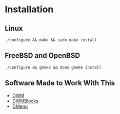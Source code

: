 # Installation
## Linux
```
./configure && make && sudo make install
```
## FreeBSD and OpenBSD
```
./configure && gmake && doas gmake install
```

## Software Made to Work With This
- [DWM](https://github.com/swindlesmccoop/dwm)
- [DWMBlocks](https://github.com/swindlesmccoop/dwmblocks)
- [DMenu](https://github.com/swindlesmccoop/dmenu)

